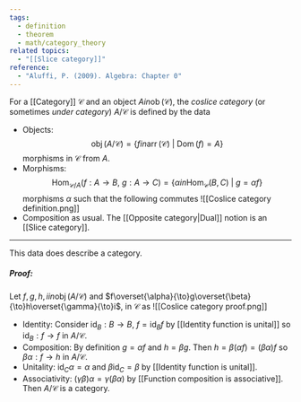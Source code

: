 ```yaml
---
tags:
  - definition
  - theorem
  - math/category_theory
related topics:
  - "[[Slice category]]"
reference:
  - "Aluffi, P. (2009). Algebra: Chapter 0"
---
```

For a [[Category]] $\mathcal{C}$ and an object $A in \operatorname{ob}(\mathcal{C})$, the _coslice category_ (or sometimes _under category_) $A/\mathcal{C}$ is defined by the data
- Objects:
	$$\operatorname{obj}(A/\mathcal{C}) = \{f in \operatorname{arr}(\mathcal{C})\ |\ \operatorname{Dom}(f)=A\}$$
	morphisms in $\mathcal{C}$ from $A$.
- Morphisms:
	$$\operatorname{Hom}_{\mathcal{C}/A}(f : A \to B,\ g: A \to C) = \{\alpha  in \operatorname{Hom}_{\mathcal{C}}(B, C)\ |\ g = \alpha f\}$$
	morphisms $\alpha$ such that the following commutes
	![[Coslice category definition.png]]
- Composition as usual.
The [[Opposite category|Dual]] notion is an [[Slice category]].
---
This data does describe a category.
##### Proof:
Let $f,g,h,i in\operatorname{obj}(A/\mathcal{C})$ and $f\overset{\alpha}{\to}g\overset{\beta}{\to}h\overset{\gamma}{\to}i$, in $\mathcal{C}$ as
![[Coslice category proof.png]]
- Identity:
	Consider $\operatorname{id}_B:B\to B$, $f=\operatorname{id}_B f$ by [[Identity function is unital]] so $\operatorname{id}_B: f \to f$ in $A/\mathcal{C}$.
- Composition:
	By definition $g=\alpha f$ and $h=\beta g$. Then $h=\beta(\alpha f) = (\beta\alpha) f$ so $\beta\alpha: f\to h$ in $A/\mathcal{C}$.
- Unitality:
	$\operatorname{id}_C \alpha = \alpha$ and $\beta \operatorname{id}_C = \beta$ by [[Identity function is unital]].
- Associativity:
	$(\gamma \beta)\alpha = \gamma(\beta\alpha)$ by [[Function composition is associative]].
Then $A/\mathcal{C}$ is a category.